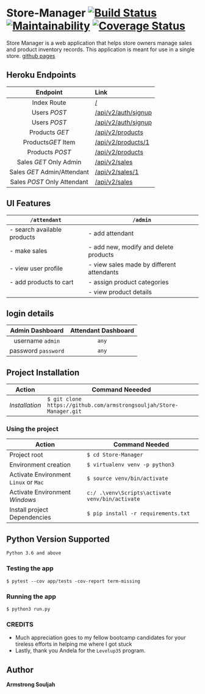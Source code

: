 # Store-Manager [![Build Status](https://travis-ci.org/armstrongsouljah/Store-Manager.svg?branch=develop)](https://travis-ci.org/armstrongsouljah/Store-Manager) [![Maintainability](https://api.codeclimate.com/v1/badges/de3d25a8dafaada7833c/maintainability)](https://codeclimate.com/github/armstrongsouljah/Store-Manager/maintainability) [![Coverage Status](https://coveralls.io/repos/github/armstrongsouljah/Store-Manager/badge.svg?branch=develop)](https://coveralls.io/github/armstrongsouljah/Store-Manager?branch=develop)


Store Manager is a web application that helps store owners manage sales and product inventory records. This application is meant for use in a single store. [github pages](https://armstrongsouljah.github.io/Store-Manager/ui/)

## Heroku Endpoints
|Endpoint|Link|
|:---:|:---|
|Index Route|[/](https://soultech-store.herokuapp.com)|
|Users *POST*|[/api/v2/auth/signup](https://soultech-store.herokuapp.com/api/v2/auth/login)|
|Users *POST*|[/api/v2/auth/signup](https://soultech-store.herokuapp.com/api/v2/auth/login)|
|Products *GET*|[/api/v2/products](https://soultech-store.herokuapp.com/api/v2/products)|
|Products*GET* Item|[/api/v2/products/1](https://soultech-store.herokuapp.com/api/v2/products/1)|
|Products *POST*|[/api/v2/products](https://soultech-store.herokuapp.com/api/v2/products)|
|Sales *GET* Only Admin|[/api/v2/sales](https://soultech-store.herokuapp.com/api/v2/sales)|
|Sales *GET* Admin/Attendant|[/api/v2/sales/1](https://soultech-store.herokuapp.com/api/v2/sales/1)|
|Sales *POST* Only Attendant|[/api/v2/sales](https://soultech-store.herokuapp.com/api/v2/sales)|


## UI Features
 |`/attendant`| `/admin`|
 |---|---|
 |- search available products| - add attendant|
 |- make sales| - add new, modify and delete products|
 |- view user profile|- view sales made by different attendants|
 |- add products to cart|- assign product categories|
 ||- view product details|
 

## login details
  |Admin Dashboard|Attendant Dashboard| 
  |:---:|:---:|
  |username `admin`|`any`|
  |password `password`|`any`|


## Project Installation
|Action|Command Neeeded|
|---|---|
|*Installation*|`$ git clone https://github.com/armstrongsouljah/Store-Manager.git`|

### Using the project
|Action|Command Needed|
|---|---|
|Project root| `$ cd Store-Manager `|
|Environment creation|`$ virtualenv venv -p python3`|
|Activate Environment `Linux` or `Mac` |`$ source venv/bin/activate`|
|Activate Environment *Windows*|`c:/ .\venv\Scripts\activate venv/bin/activate`|
|Install project Dependencies|`$ pip install -r requirements.txt`|

## Python Version Supported
`Python 3.6 and above`

### Testing the app
`$ pytest --cov app/tests -cov-report term-missing`

### Running the app

`$ python3 run.py`


### CREDITS
- Much appreciation goes to my fellow bootcamp candidates for your tireless efforts in helping me where I got stuck
- Lastly, thank you Andela for  the `Levelup35` program.
## Author
__Armstrong Souljah__

